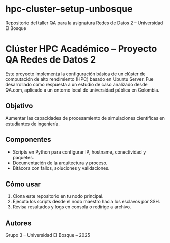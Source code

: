 # hpc-cluster-setup-unbosque
Repositorio del taller QA para la asignatura Redes de Datos 2 – Universidad El Bosque

# Clúster HPC Académico – Proyecto QA Redes de Datos 2

Este proyecto implementa la configuración básica de un clúster de computación de alto rendimiento (HPC) basado en Ubuntu Server. Fue desarrollado como respuesta a un estudio de caso analizado desde QA.com, aplicado a un entorno local de universidad pública en Colombia.

## Objetivo
Aumentar las capacidades de procesamiento de simulaciones científicas en estudiantes de ingeniería.

## Componentes
- Scripts en Python para configurar IP, hostname, conectividad y paquetes.
- Documentación de la arquitectura y proceso.
- Bitácora con fallos, soluciones y validaciones.

## Cómo usar
1. Clona este repositorio en tu nodo principal.
2. Ejecuta los scripts desde el nodo maestro hacia los esclavos por SSH.
3. Revisa resultados y logs en consola o redirige a archivo.

## Autores
Grupo 3 – Universidad El Bosque – 2025

